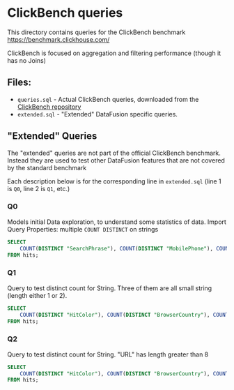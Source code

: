 # ClickBench queries

This directory contains queries for the ClickBench benchmark https://benchmark.clickhouse.com/

ClickBench is focused on aggregation and filtering performance (though it has no Joins)

## Files:
* `queries.sql` - Actual ClickBench queries, downloaded from the [ClickBench repository]
* `extended.sql` - "Extended" DataFusion specific queries. 

[ClickBench repository]: https://github.com/ClickHouse/ClickBench/blob/main/datafusion/queries.sql

## "Extended" Queries 
The "extended" queries are not part of the official ClickBench benchmark. 
Instead they are used to test other DataFusion features that are not 
covered by the standard benchmark

Each description below is for the corresponding line in `extended.sql` (line 1
is `Q0`, line 2 is `Q1`, etc.)  

### Q0
Models initial Data exploration, to understand some statistics of data. 
Import Query Properties: multiple `COUNT DISTINCT` on strings

```sql
SELECT 
    COUNT(DISTINCT "SearchPhrase"), COUNT(DISTINCT "MobilePhone"), COUNT(DISTINCT "MobilePhoneModel") 
FROM hits;
```

### Q1
Query to test distinct count for String. Three of them are all small string (length either 1 or 2).

```sql
SELECT 
    COUNT(DISTINCT "HitColor"), COUNT(DISTINCT "BrowserCountry"), COUNT(DISTINCT "BrowserLanguage")
FROM hits;
```

### Q2
Query to test distinct count for String. "URL" has length greater than 8

```sql
SELECT 
    COUNT(DISTINCT "HitColor"), COUNT(DISTINCT "BrowserCountry"), COUNT(DISTINCT "BrowserLanguage"), COUNT(DISTINCT "URL")
FROM hits;
```



